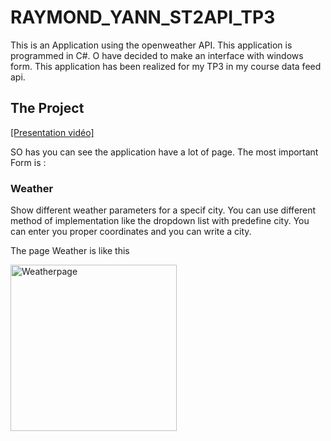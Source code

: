 # RAYMOND_YANN_ST2API_TP3

This is an Application using the openweather API. This application is programmed in C#. O have decided to make an interface with windows form.
This application has been realized for my TP3 in my course data feed api.


## The Project


[[Presentation vidéo]](https://youtu.be/Cla7tYeFd3A)

SO has you can see the application have a lot of page. The most important Form is :

### Weather

Show different weather parameters for a specif city. You can use different method of implementation like the dropdown list with predefine
city. You can enter you proper coordinates and you can write a city.

The page Weather is like this 


<img width="266" alt="Weatherpage" src="https://user-images.githubusercontent.com/75244975/178843683-262232c8-52f0-408c-acf8-6bcdfb67a0b2.png">


